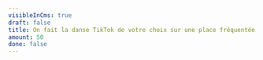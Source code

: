 ```yaml
---
visibleInCms: true
draft: false
title: On fait la danse TikTok de votre choix sur une place fréquentée
amount: 50
done: false
---
```

